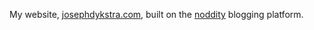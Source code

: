 My website, [josephdykstra.com](http://josephdykstra.com), built on the [noddity](http://noddity.com) blogging platform.
